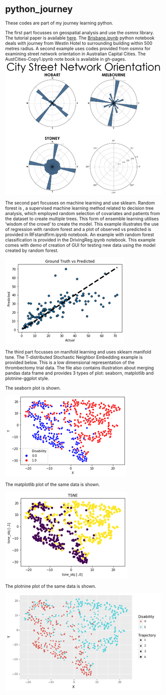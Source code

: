 # python_journey
These codes are part of my journey learning python. 

The first part focusses on geospatial analysis and use the osmnx library. The tutorial paper is available [here](https://www.frontiersin.org/articles/10.3389/fneur.2019.00743/full). The [Brisbane.ipynb](./Brisbane.ipynb) python notebook deals with journey from Westin Hotel to surrounding building within 500 metres radius. A second example uses codes provided from osmnx for examining street network orientation in Australian Capital Cities. The AustCities-Copy1.ipynb note book is available in gh-pages. [![here](./AustCities.png)](./AustCities-Copy1.ipynb) 

The second part focusses on machine learning and use sklearn. Random forest is , a supervised machine learning method related to decision tree analysis, which employed random selection of covariates and patients from the dataset to create multiple trees. This form of ensemble learning utilises ‘wisdom of the crowd’ to create the model. This example illustrates the use of regression with random forest and a plot of observed vs predicted is provided in RFstandfirm.ipynb notebook. An example with random forest classification is provided in the DrivingReg.ipynb notebook. This example comes with demo of creation of GUI for testing new data using the model created by random forest. 

[![here](./RFstandfirm_regression.png)](./RFstandfirm.ipynb)

The third part focusses on manifold learning and uses sklearn manifold tsne. The T-distributed Stochastic Neighbor Embedding example is provided below. This is a low dimensional representation of the thrombectomy trial data. The file also contains illustration about merging pandas data frame and provides 3 types of plot: seaborn, matplotlib and plotnine-ggplot style.

The seaborn plot is shown. 

[![here](./TSNEecr_sns.png)](./TSNEecr.ipynb)

The matplotlib plot of the same data is shown.

![here](./TSNEecr_matplotlib.png)

The plotnine plot of the same data is shown. 

![here](./TSNEecr_plotnine.png)

